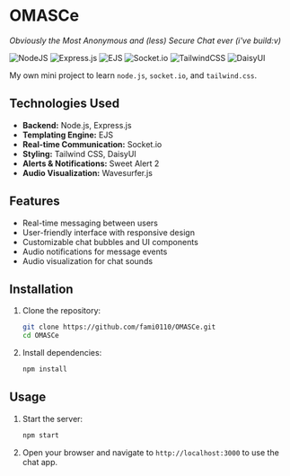 # OMASCe
*Obviously the Most Anonymous and (less) Secure Chat ever (i've build:v)*

![NodeJS](https://img.shields.io/badge/node.js-6DA55F?style=for-the-badge&logo=node.js&logoColor=white) ![Express.js](https://img.shields.io/badge/express.js-%23404d59.svg?style=for-the-badge&logo=express&logoColor=%2361DAFB) ![EJS](https://img.shields.io/badge/ejs-%23B4CA65.svg?style=for-the-badge&logo=ejs&logoColor=black) ![Socket.io](https://img.shields.io/badge/Socket.io-black?style=for-the-badge&logo=socket.io&badgeColor=010101) ![TailwindCSS](https://img.shields.io/badge/tailwindcss-%2338B2AC.svg?style=for-the-badge&logo=tailwind-css&logoColor=white) ![DaisyUI](https://img.shields.io/badge/daisyui-5A0EF8?style=for-the-badge&logo=daisyui&logoColor=white)

My own mini project to learn `node.js`, `socket.io`, and `tailwind.css`.

## Technologies Used

- **Backend:** Node.js, Express.js
- **Templating Engine:** EJS
- **Real-time Communication:** Socket.io
- **Styling:** Tailwind CSS, DaisyUI
- **Alerts & Notifications:** Sweet Alert 2
- **Audio Visualization:** Wavesurfer.js

## Features

- Real-time messaging between users
- User-friendly interface with responsive design
- Customizable chat bubbles and UI components
- Audio notifications for message events
- Audio visualization for chat sounds

## Installation

1. Clone the repository:

    ```bash
    git clone https://github.com/fami0110/OMASCe.git
    cd OMASCe
    ```
2. Install dependencies:

    ```bash
    npm install
    ```

## Usage
1. Start the server:
    
    ```bash
    npm start
    ```
2. Open your browser and navigate to `http://localhost:3000` to use the chat app.


